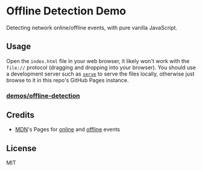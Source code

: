 # Offline Detection Demo

Detecting network online/offline events, with pure vanilla JavaScript.

## Usage

Open the `index.html` file in your web browser, it likely won't work with the `file://` protocol (dragging and dropping into your browser). You should use a development server such as [`serve`](http://npm.im/serve) to serve the files locally, otherwise just browse to it in this repo's GitHub Pages instance.

### [demos/offline-detection](https://edm00se.codes/demos/offline-detection/)

## Credits

- [MDN](https://developer.mozilla.org/)'s Pages for [online](https://developer.mozilla.org/en-US/docs/Web/Events/online) and [offline](https://developer.mozilla.org/en-US/docs/Web/Events/offline) events

## License

MIT
